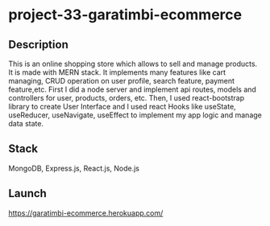# project-33-garatimbi-ecommerce

## Description

This is an online shopping store which allows to sell and manage products. It is made with MERN stack. It implements many features like cart managing, CRUD operation on user profile, search feature, payment feature,etc. First I did a node server and implement api routes, models and controllers for user, products, orders, etc. Then, I used react-bootstrap library to create User Interface and I used react Hooks like useState, useReducer, useNavigate, useEffect to implement my app logic and manage data state.

## Stack

MongoDB, Express.js, React.js, Node.js

## Launch

https://garatimbi-ecommerce.herokuapp.com/
